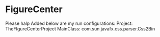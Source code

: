 # FigureCenter
Please halp
Added below are my run configurations:
Project:
TheFIgureCenterProject
MainClass:
com.sun.javafx.css.parser.Css2Bin
